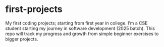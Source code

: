 # first-projects
My first coding projects; starting from first year in college.    I’m a CSE student starting my journey in software development (2025 batch).
This repo will track my progress and growth from simple beginner exercises to bigger projects.
